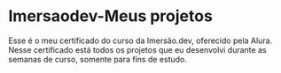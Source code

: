 # Imersaodev-Meus projetos
Esse é o meu certificado do curso da Imersão.dev, oferecido pela Alura. Nesse certificado está todos os projetos que eu desenvolvi durante as semanas de curso, somente para fins de estudo.
